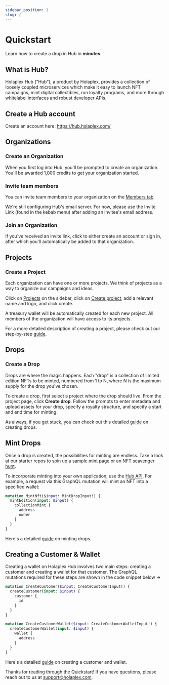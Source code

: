 ```yaml
---
sidebar_position: 1
slug: /
---
```


# Quickstart

Learn how to create a drop in Hub in **minutes**.

## What is Hub?

Holaplex Hub (”Hub”), a product by Holaplex, provides a collection of loosely coupled microservices which make it easy to launch NFT campaigns, mint digital collectibles, run loyalty programs, and more through whitelabel interfaces and robust developer APIs.

## Create a Hub account
Create an account here: https://hub.holaplex.com/

## Organizations
### Create an Organization
When you first log into Hub, you'll be prompted to create an organization. You'll be awarded 1,000 credits to get your organization started. 

### Invite team members
You can invite team members to your organization on the [Members tab](https://hub.holaplex.com/members). 

We're still configuring Hub's email server. For now, please use the Invite Link (found in the kebab menu) after adding an invitee's email address.

### Join an Organization

If you've received an invite link, click to either create an account or sign in, after which you'll automatically be added to that organization.

## Projects
### Create a Project

Each organization can have one or more projects. We think of projects as a way to organize our campaigns and ideas.

Click on [Projects](https://hub.holaplex.com/projects) on the sidebar, click on [Create project](https://hub.holaplex.com/projects/new), add a relevant name and logo, and click create.

A treasury wallet will be automatically created for each new project. All members of the organization will have access to its projects.

For a more detailed description of creating a project, please check out our step-by-step [guide](hub/Guides/creating-a-project).

## Drops
### Create a Drop

Drops are where the magic happens. Each "drop" is a collection of limited edition NFTs to be minted, numbered from 1 to N, where N is the maximum supply for the drop you've chosen.

To create a drop, first select a project where the drop should live. From the project page, click **Create drop**. Follow the prompts to enter metadata and upload assets for your drop, specify a royalty structure, and specify a start and end time for minting.

As always, if you get stuck, you can check out this detailed [guide](hub/Guides/creating-drops) on creating drops.

## Mint Drops

Once a drop is created, the possibilities for minting are endless. Take a look at our starter repos to spin up a [sample mint page](https://github.com/holaplex/hub-starter-mint) or an [NFT scavenger hunt](https://github.com/holaplex/hub-starter-scavenger).

To incorporate minting into your own application, use the [Hub API](api). For example, a request via this GraphQL mutation will mint an NFT into a specified wallet:

```graphql
mutation MintNft($input: MintDropInput!) {
  mintEdition(input: $input) {
    collectionMint {
      address
      owner
    }
  }
}
```

Here's a detailed [guide](hub/Guides/minting-drops) on minting drops.

## Creating a Customer & Wallet

Creating a wallet on Holaplex Hub involves two main steps: creating a customer and creating a wallet for that customer. The GraphQL mutations required for these steps are shown in the code snippet below →

```graphql
mutation CreateCustomer($input: CreateCustomerInput!) {
  createCustomer(input: $input) {
    customer {
      id
    }
  }
}

mutation CreateCustomerWallet($input: CreateCustomerWalletInput!) {
  createCustomerWallet(input: $input) {
    wallet {
      address
    }
  }
}
```

Here's a detailed [guide](hub/Guides/creating-a-customer-wallet) on creating a customer and wallet.

Thanks for reading through the Quickstart! If you have questions, please reach out to us at [support@holaplex.com](mailto:support@holaplex.com).